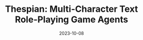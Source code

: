 ---
title: "Thespian: Multi-Character Text Role-Playing Game Agents"
collection: publications
permalink: /publication/thespian
excerpt: 'Text-adventure and text role-playing games pose significant challenges for reinforcement learning agents. We introduce a "thespian agent" framework that can emulate multiple characters, using a soft prompt for direction and an attention mechanism for few-shot learning. Our agent surpasses the current state-of-the-art in multi-character and few-shot learning.'
date: 2023-10-08
venue: 'Proceedings of the AIIDE Workshop on Experimental AI in Games'
paperurl: 'https://www.exag.org/papers/Thespian%20Multi-Character%20Text%20Role-Playing%20Game%20Agents.pdf'
---